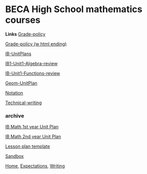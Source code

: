 
# BECA High School mathematics courses

**Links**
[Grade-policy](Grade-policy)

[Grade-policy (w html ending)](Grade-policy.html)

[IB-UnitPlans](IB-UnitPlans.html)

[IB1-Unit1-Algebra-review](IB1-Unit1-Algebra-review.html)

[IB-Unit1-Functions-review](IB1-Unit1-Functions-review.html)

[Geom-UnitPlan](Geom-UnitPlan.html)

[Notation](Notation.html)

[Technical-writing](Technical-writing.html)

### archive
[IB Math 1st year Unit Plan](UP-IB1)

[IB Math 2nd year Unit Plan](UP-IB2)

[Lesson plan template](Lesson-plan-template)

[Sandbox](IB-math1-scope+sequence)


[Home](index), [Expectations](Expectations), [Writing](Written-work)
<!--stackedit_data:
eyJoaXN0b3J5IjpbNjc2MTQ5OTExXX0=
-->